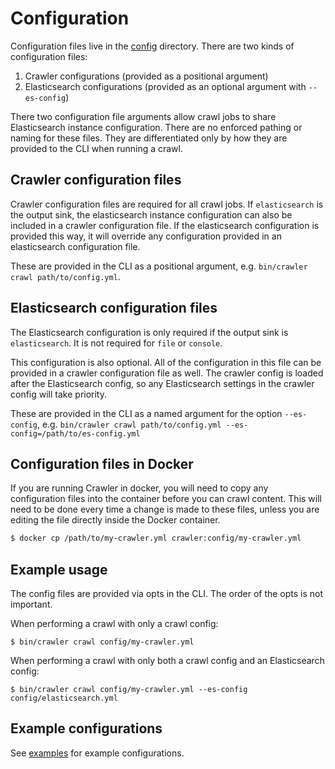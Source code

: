 # Configuration

Configuration files live in the [config]('../config') directory.
There are two kinds of configuration files:

1. Crawler configurations (provided as a positional argument)
2. Elasticsearch configurations (provided as an optional argument with `--es-config`)

There two configuration file arguments allow crawl jobs to share Elasticsearch instance configuration.
There are no enforced pathing or naming for these files.
They are differentiated only by how they are provided to the CLI when running a crawl.

## Crawler configuration files

Crawler configuration files are required for all crawl jobs.
If `elasticsearch` is the output sink, the elasticsearch instance configuration can also be included in a crawler configuration file.
If the elasticsearch configuration is provided this way, it will override any configuration provided in an elasticsearch configuration file.

These are provided in the CLI as a positional argument, e.g. `bin/crawler crawl path/to/config.yml`.

## Elasticsearch configuration files

The Elasticsearch configuration is only required if the output sink is `elasticsearch`.
It is not required for `file` or `console`.

This configuration is also optional.
All of the configuration in this file can be provided in a crawler configuration file as well.
The crawler config is loaded after the Elasticsearch config, so any Elasticsearch settings in the crawler config will take priority.

These are provided in the CLI as a named argument for the option `--es-config`, e.g. `bin/crawler crawl path/to/config.yml --es-config=/path/to/es-config.yml`

## Configuration files in Docker

If you are running Crawler in docker, you will need to copy any configuration files into the container before you can crawl content.
This will need to be done every time a change is made to these files, unless you are editing the file directly inside the Docker container.

```bash
$ docker cp /path/to/my-crawler.yml crawler:config/my-crawler.yml
```

## Example usage

The config files are provided via opts in the CLI.
The order of the opts is not important.

When performing a crawl with only a crawl config:

```shell
$ bin/crawler crawl config/my-crawler.yml
```

When performing a crawl with only both a crawl config and an Elasticsearch config:

```shell
$ bin/crawler crawl config/my-crawler.yml --es-config config/elasticsearch.yml
```

## Example configurations

See [examples]('../config/examples') for example configurations.
